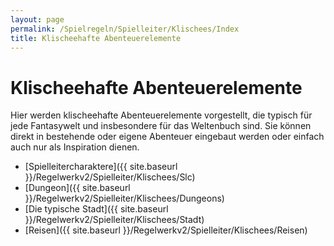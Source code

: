 ```yaml
---
layout: page
permalink: /Spielregeln/Spielleiter/Klischees/Index
title: Klischeehafte Abenteuerelemente
---
```


# Klischeehafte Abenteuerelemente

Hier werden klischeehafte Abenteuerelemente vorgestellt, die typisch für jede Fantasywelt und insbesondere für das Weltenbuch sind. Sie können direkt in bestehende oder eigene Abenteuer eingebaut werden oder einfach auch nur als Inspiration dienen.

- [Spielleitercharaktere]({{ site.baseurl }}/Regelwerkv2/Spielleiter/Klischees/Slc)
- [Dungeon]({{ site.baseurl }}/Regelwerkv2/Spielleiter/Klischees/Dungeons)
- [Die typische Stadt]({{ site.baseurl }}/Regelwerkv2/Spielleiter/Klischees/Stadt)
- [Reisen]({{ site.baseurl }}/Regelwerkv2/Spielleiter/Klischees/Reisen)

##  



